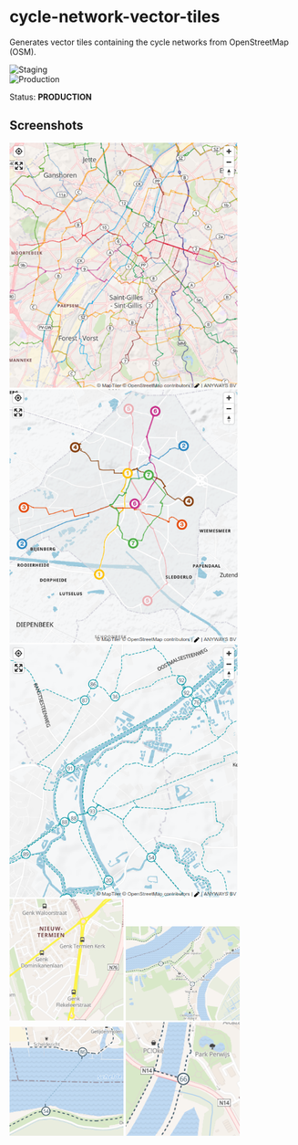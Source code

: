 # cycle-network-vector-tiles

Generates vector tiles containing the cycle networks from OpenStreetMap (OSM).   

![Staging](https://github.com/anyways-open/cycle-network-vector-tiles/workflows/Staging/badge.svg)  
![Production](https://github.com/anyways-open/cycle-network-vector-tiles/workflows/Production/badge.svg)  

Status: **PRODUCTION**

## Screenshots

<img src="https://github.com/anyways-open/cycle-network-vector-tiles/raw/develop/docs/screenshots/screenshot-02.png" width="400"/> <img src="https://github.com/anyways-open/cycle-network-vector-tiles/raw/develop/docs/screenshots/screenshot-03.png" width="400"/> <img src="https://github.com/anyways-open/cycle-network-vector-tiles/raw/develop/docs/screenshots/screenshot-04.png" width="400"/> <img src="https://github.com/anyways-open/cycle-network-vector-tiles/raw/develop/docs/screenshots/screenshot-05.png" width="200"/> <img src="https://github.com/anyways-open/cycle-network-vector-tiles/raw/develop/docs/screenshots/screenshot-06.png" width="200"/> <img src="https://github.com/anyways-open/cycle-network-vector-tiles/raw/develop/docs/screenshots/screenshot-07.png" width="200"/> <img src="https://github.com/anyways-open/cycle-network-vector-tiles/raw/develop/docs/screenshots/screenshot-08.png" width="200"/> 
